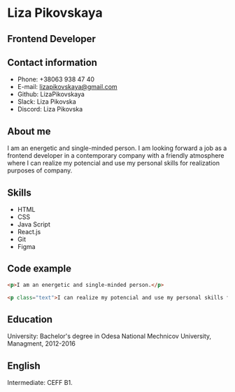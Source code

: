 # Liza Pikovskaya

## Frontend Developer

## Contact information
* Phone: +38063 938 47 40
* E-mail: lizapikovskaya@gmail.com
* Github: LizaPikovskaya
* Slack: Liza Pikovska
* Discord: Liza Pikovska

## About me 
I am an energetic and single-minded person. I am looking forward a job as a frontend developer in a contemporary company with a friendly atmosphere where I can realize my potencial and use my personal skills for realization purposes of company. 

## Skills
* HTML
* CSS
* Java Script
* React.js
* Git
* Figma

## Code example
```html
<p>I am an energetic and single-minded person.</p>

<p class="text">I can realize my potencial and use my personal skills for realization purposes of company. </p>
```

## Education
University: Bachelor's degree in Odesa National Mechnicov University, Managment, 2012-2016

## English
Intermediate: CEFF B1. 

